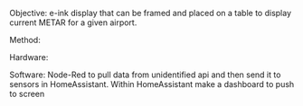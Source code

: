 Objective: e-ink display that can be framed and placed on a table to display current METAR for a given airport.

Method: 

  Hardware:
  
  Software: Node-Red to pull data from unidentified api and then send it to sensors in HomeAssistant.  Within HomeAssistant make a dashboard to push to screen

  

  

